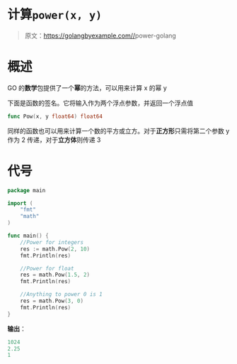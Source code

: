 # 计算`power(x, y)`

> 原文：<https://golangbyexample.com//>power-golang

# **概述**

GO 的**数学**包提供了一个**幂**的方法，可以用来计算 x 的幂 y

下面是函数的签名。它将输入作为两个浮点参数，并返回一个浮点值

```go
func Pow(x, y float64) float64
```

同样的函数也可以用来计算一个数的平方或立方。对于**正方形**只需将第二个参数 y 作为 2 传递，对于**立方体**则传递 3

# **代号**

```go
package main

import (
    "fmt"
    "math"
)

func main() {
    //Power for integers
    res := math.Pow(2, 10)
    fmt.Println(res)

    //Power for float
    res = math.Pow(1.5, 2)
    fmt.Println(res)

    //Anything to power 0 is 1
    res = math.Pow(3, 0)
    fmt.Println(res)
}
```

**输出**：

```go
1024
2.25
1
```